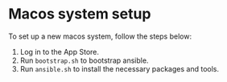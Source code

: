 # Macos system setup

To set up a new macos system, follow the steps below:

1. Log in to the App Store.
1. Run `bootstrap.sh` to bootstrap ansible. 
1. Run `ansible.sh` to install the necessary packages and tools.
